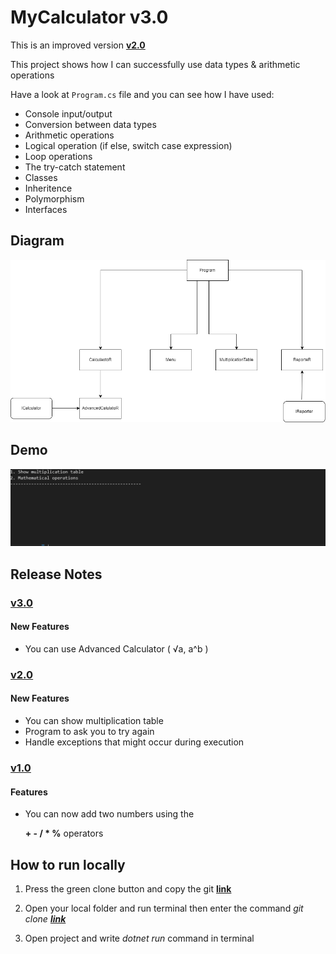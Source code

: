 # MyCalculator v3.0

This is an improved version **[v2.0](https://github.com/Jarus95/Calculator/tree/releases/v2.0)**


This project shows how I can successfully use data types &amp; arithmetic operations

Have a look at `Program.cs` file and you can see how I have used:

* Console input/output
* Conversion between data types
* Arithmetic operations 
* Logical operation (if else, switch case expression)
* Loop operations
* The try-catch statement
* Classes
* Inheritence
* Polymorphism 
* Interfaces
## Diagram
![demo](./assets/dio.png)

## Demo
![demo](./assets/demoLast.gif)

## Release Notes

### **[v3.0](https://github.com/Jarus95/Calculator/tree/releases/v3.0)**

#### New Features
* You can use Advanced Calculator ( √a, a^b )

### **[v2.0](https://github.com/Jarus95/Calculator/tree/releases/v2.0)**

#### New Features
* You can show multiplication table
* Program to ask you to try again
* Handle exceptions that might occur during execution

### **[v1.0](https://github.com/Jarus95/Calculator/tree/releases/v1.0)**

#### Features
* You can now add two numbers using the 

  **+ - / * %**  operators

## How to run locally
1. Press the green clone button and copy the git **[link](https://github.com/Jarus95/Averagely.git)**




2. Open your local folder and run terminal then enter the command *git clone **[link](https://github.com/Jarus95/Averagely.git)***


3. Open project and write _dotnet run_ command in terminal
